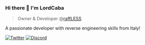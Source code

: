 ### Hi there 👋 I'm LordCaba
> Owner & Developer @[raffLESS](https://twitter.com/raffLESS_)

A passionate developer with reverse engineering skills from Italy!

[![Twitter](https://img.shields.io/badge/Twitter-1DA1F2?style=for-the-badge&logo=x&logoColor=white)](https://twitter.com/Caba_999)
[![Discord](https://img.shields.io/badge/Discord-5865F2?style=for-the-badge&logo=discord&logoColor=white)](https://discordapp.com/users/564124593804017665)
